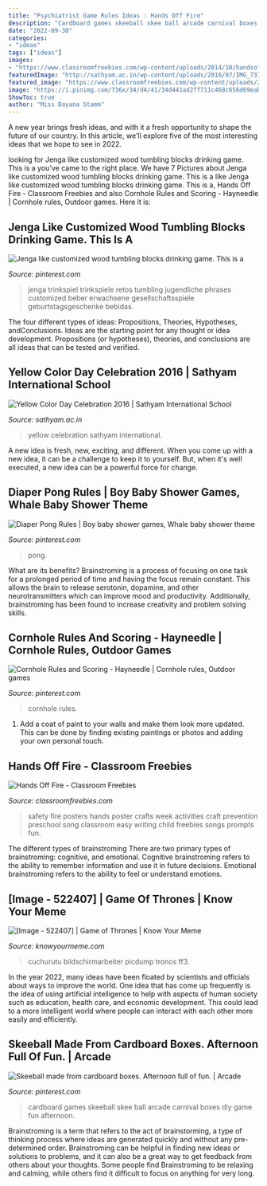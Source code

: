 ```yaml
---
title: "Psychiatrist Game Rules Ideas : Hands Off Fire"
description: "Cardboard games skeeball skee ball arcade carnival boxes diy game fun afternoon"
date: "2022-09-30"
categories:
- "ideas"
tags: ["ideas"]
images:
- "https://www.classroomfreebies.com/wp-content/uploads/2014/10/handsofffirecraft.jpg"
featuredImage: "http://sathyam.ac.in/wp-content/uploads/2016/07/IMG_7379.jpg"
featured_image: "https://www.classroomfreebies.com/wp-content/uploads/2014/10/handsofffirecraft.jpg"
image: "https://i.pinimg.com/736x/34/d4/41/34d441ad2ff711c468c656d69eab6e64.jpg"
ShowToc: true
author: "Miss Dayana Stamm"
---
```



A new year brings fresh ideas, and with it a fresh opportunity to shape the future of our country.  In this article, we'll explore five of the most interesting ideas that we hope to see in 2022. 

	

		
looking for Jenga like customized wood tumbling blocks drinking game. This is a you've came to the right place. We have 7 Pictures about Jenga like customized wood tumbling blocks drinking game. This is a like Jenga like customized wood tumbling blocks drinking game. This is a, Hands Off Fire - Classroom Freebies and also Cornhole Rules and Scoring - Hayneedle | Cornhole rules, Outdoor games. Here it is:
		
    
## Jenga Like Customized Wood Tumbling Blocks Drinking Game. This Is A

<img loading=lazy src="https://i.pinimg.com/736x/7c/69/48/7c6948f31794393fa5f1fcb5cb6c10b3.jpg" onerror="this.onerror=null;this.src='https://tse4.mm.bing.net/th?id=OIP.6pL0kPCdbhhY6pSkwnbMQAHaJ4&amp;pid=15.1';" alt="Jenga like customized wood tumbling blocks drinking game. This is a">

_Source: pinterest.com_

>jenga trinkspiel trinkspiele retos tumbling jugendliche phrases customized beber erwachsene gesellschaftsspiele geburtstagsgeschenke bebidas. 

	

The four different types of ideas: Propositions, Theories, Hypotheses, andConclusions.
Ideas are the starting point for any thought or idea development. Propositions (or hypotheses), theories, and conclusions are all ideas that can be tested and verified.

    
## Yellow Color Day Celebration 2016 | Sathyam International School

<img loading=lazy src="http://sathyam.ac.in/wp-content/uploads/2016/07/IMG_7379.jpg" onerror="this.onerror=null;this.src='https://tse4.mm.bing.net/th?id=OIP.lyJjkUtDpfNWpSZArlD9rQHaFi&amp;pid=15.1';" alt="Yellow Color Day Celebration 2016 | Sathyam International School">

_Source: sathyam.ac.in_

>yellow celebration sathyam international. 

	

A new idea is fresh, new, exciting, and different. When you come up with a new idea, it can be a challenge to keep it to yourself. But, when it's well executed, a new idea can be a powerful force for change.

    
## Diaper Pong Rules | Boy Baby Shower Games, Whale Baby Shower Theme

<img loading=lazy src="https://i.pinimg.com/736x/cc/22/c1/cc22c132d27d210996de6ed850af6263.jpg" onerror="this.onerror=null;this.src='https://tse3.mm.bing.net/th?id=OIP.2aRWxxzseA7x6ENS4wSdfwHaLF&amp;pid=15.1';" alt="Diaper Pong Rules | Boy baby shower games, Whale baby shower theme">

_Source: pinterest.com_

>pong. 

	

What are its benefits?
Brainstroming is a process of focusing on one task for a prolonged period of time and having the focus remain constant. This allows the brain to release serotonin, dopamine, and other neurotransmitters which can improve mood and productivity. Additionally, brainstroming has been found to increase creativity and problem solving skills.

    
## Cornhole Rules And Scoring - Hayneedle | Cornhole Rules, Outdoor Games

<img loading=lazy src="https://i.pinimg.com/736x/34/d4/41/34d441ad2ff711c468c656d69eab6e64.jpg" onerror="this.onerror=null;this.src='https://tse1.mm.bing.net/th?id=OIP.7TXQmw9SUH1Jd06uDEGiPAHaUS&amp;pid=15.1';" alt="Cornhole Rules and Scoring - Hayneedle | Cornhole rules, Outdoor games">

_Source: pinterest.com_

>cornhole rules. 

	

1. Add a coat of paint to your walls and make them look more updated. This can be done by finding existing paintings or photos and adding your own personal touch. 

    
## Hands Off Fire - Classroom Freebies

<img loading=lazy src="https://www.classroomfreebies.com/wp-content/uploads/2014/10/handsofffirecraft.jpg" onerror="this.onerror=null;this.src='https://tse4.mm.bing.net/th?id=OIP.0P9st0ranMnun5RKkq1AEwHaL1&amp;pid=15.1';" alt="Hands Off Fire - Classroom Freebies">

_Source: classroomfreebies.com_

>safety fire posters hands poster crafts week activities craft prevention preschool song classroom easy writing child freebies songs prompts fun. 

	

The different types of brainstroming
There are two primary types of brainstroming: cognitive, and emotional. Cognitive brainstroming refers to the ability to remember information and use it in future decisions. Emotional brainstroming refers to the ability to feel or understand emotions.

    
## [Image - 522407] | Game Of Thrones | Know Your Meme

<img loading=lazy src="http://i1.kym-cdn.com/photos/images/facebook/000/522/407/ff3.jpg" onerror="this.onerror=null;this.src='https://tse1.mm.bing.net/th?id=OIP.65aal4CINhOJJE5V7rIS5QHaMI&amp;pid=15.1';" alt="[Image - 522407] | Game of Thrones | Know Your Meme">

_Source: knowyourmeme.com_

>cuchurutu bildschirmarbeiter picdump tronos ff3. 

	

In the year 2022, many ideas have been floated by scientists and officials about ways to improve the world. One idea that has come up frequently is the idea of using artificial intelligence to help with aspects of human society such as education, health care, and economic development. This could lead to a more intelligent world where people can interact with each other more easily and efficiently.

    
## Skeeball Made From Cardboard Boxes. Afternoon Full Of Fun. | Arcade

<img loading=lazy src="https://i.pinimg.com/736x/3e/df/75/3edf755a2d7d35f2e1c0144a555db368--arcade-games-cardboard-boxes.jpg" onerror="this.onerror=null;this.src='https://tse1.mm.bing.net/th?id=OIP.vYzzFZFt7R9WXtRVDHAEEgHaJ3&amp;pid=15.1';" alt="Skeeball made from cardboard boxes. Afternoon full of fun. | Arcade">

_Source: pinterest.com_

>cardboard games skeeball skee ball arcade carnival boxes diy game fun afternoon. 

	

Brainstroming is a term that refers to the act of brainstorming, a type of thinking process where ideas are generated quickly and without any pre-determined order. Brainstroming can be helpful in finding new ideas or solutions to problems, and it can also be a great way to get feedback from others about your thoughts. Some people find Brainstroming to be relaxing and calming, while others find it difficult to focus on anything for very long.


